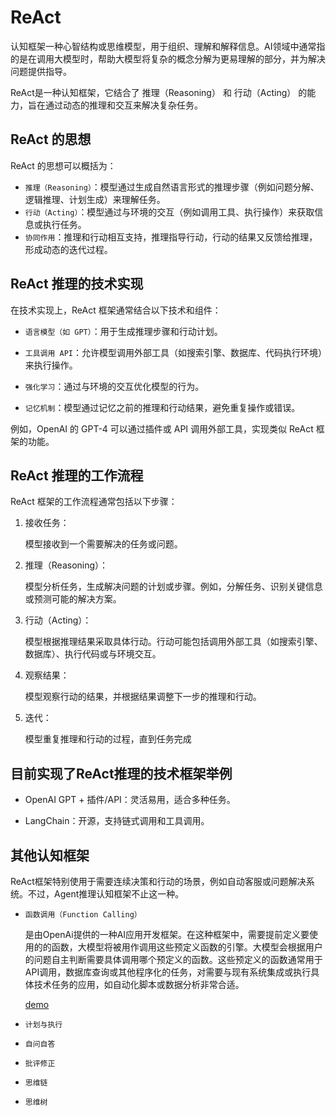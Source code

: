 # ReAct

认知框架一种心智结构或思维模型，用于组织、理解和解释信息。AI领域中通常指的是在调用大模型时，帮助大模型将复杂的概念分解为更易理解的部分，并为解决问题提供指导。

ReAct是一种认知框架，它结合了 推理（Reasoning） 和 行动（Acting） 的能力，旨在通过动态的推理和交互来解决复杂任务。

## ReAct 的思想

ReAct 的思想可以概括为：

- `推理（Reasoning）`：模型通过生成自然语言形式的推理步骤（例如问题分解、逻辑推理、计划生成）来理解任务。
- `行动（Acting）`：模型通过与环境的交互（例如调用工具、执行操作）来获取信息或执行任务。
- `协同作用`：推理和行动相互支持，推理指导行动，行动的结果又反馈给推理，形成动态的迭代过程。

## ReAct 推理的技术实现

在技术实现上，ReAct 框架通常结合以下技术和组件：

- `语言模型（如 GPT）`：用于生成推理步骤和行动计划。

- `工具调用 API`：允许模型调用外部工具（如搜索引擎、数据库、代码执行环境）来执行操作。

- `强化学习`：通过与环境的交互优化模型的行为。

- `记忆机制`：模型通过记忆之前的推理和行动结果，避免重复操作或错误。

例如，OpenAI 的 GPT-4 可以通过插件或 API 调用外部工具，实现类似 ReAct 框架的功能。

## ReAct 推理的工作流程

ReAct 框架的工作流程通常包括以下步骤：

1. 接收任务：
   
   模型接收到一个需要解决的任务或问题。

2. 推理（Reasoning）：

    模型分析任务，生成解决问题的计划或步骤。例如，分解任务、识别关键信息或预测可能的解决方案。

3. 行动（Acting）：

    模型根据推理结果采取具体行动。行动可能包括调用外部工具（如搜索引擎、数据库）、执行代码或与环境交互。

4. 观察结果：

    模型观察行动的结果，并根据结果调整下一步的推理和行动。

5. 迭代：

    模型重复推理和行动的过程，直到任务完成

## 目前实现了ReAct推理的技术框架举例

- OpenAI GPT + 插件/API：灵活易用，适合多种任务。

- LangChain：开源，支持链式调用和工具调用。

## 其他认知框架

ReAct框架特别使用于需要连续决策和行动的场景，例如自动客服或问题解决系统。不过，Agent推理认知框架不止这一种。

- `函数调用（Function Calling）`

    是由OpenAi提供的一种AI应用开发框架。在这种框架中，需要提前定义要使用的的函数，大模型将被用作调用这些预定义函数的引擎。大模型会根据用户的问题自主判断需要具体调用哪个预定义的函数。这些预定义的函数通常用于API调用，数据库查询或其他程序化的任务，对需要与现有系统集成或执行具体技术任务的应用，如自动化脚本或数据分析非常合适。

    [demo](./demo/function-call.js)

- `计划与执行`
- `自问自答`
- `批评修正`
- `思维链`
- `思维树`